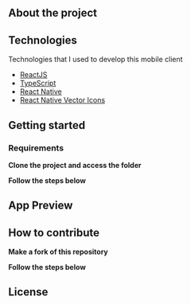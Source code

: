 ## About the project

## Technologies

Technologies that I used to develop this mobile client

- [ReactJS](https://reactjs.org/)
- [TypeScript](https://www.typescriptlang.org/)
- [React Native](https://reactnative.dev/)
- [React Native Vector Icons](https://github.com/oblador/react-native-vector-icons)

## Getting started

### Requirements


**Clone the project and access the folder**


**Follow the steps below**

## App Preview


## How to contribute

**Make a fork of this repository**



**Follow the steps below**



## License

